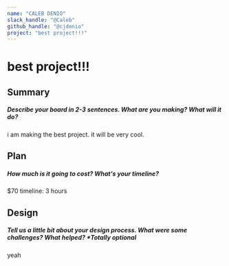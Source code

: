 ```yaml
---
name: "CALEB DENIO"
slack_handle: "@Caleb"
github_handle: "@cjdenio"
project: "best project!!!"
---
```


# best project!!!
## Summary
##### Describe your board in 2-3 sentences. What are you making? What will it do?
i am making the best project. it will be very cool.
## Plan
##### How much is it going to cost? What's your timeline?
$70
timeline: 3 hours
## Design
##### Tell us a little bit about your design process. What were some challenges? What helped? ***Totally optional**
yeah
